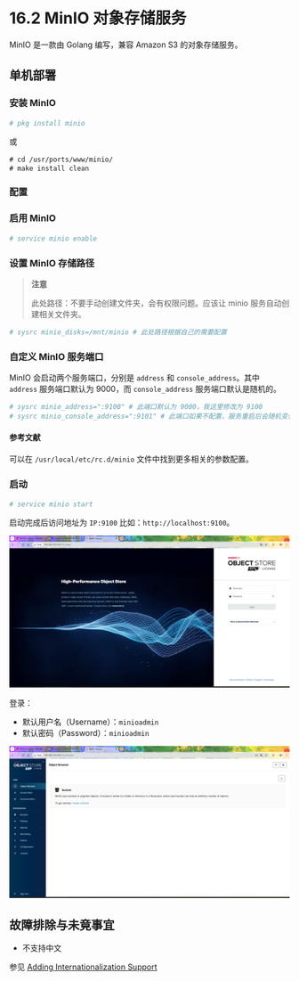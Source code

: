 # 16.2 MinIO 对象存储服务

MinIO 是一款由 Golang 编写，兼容 Amazon S3 的对象存储服务。

## 单机部署

### 安装 MinIO

```sh
# pkg install minio
```

或

```
# cd /usr/ports/www/minio/ 
# make install clean
```

### 配置

### 启用 MinIO

```sh
# service minio enable
```

### 设置 MinIO 存储路径
  
>**注意**
>
>此处路径：不要手动创建文件夹，会有权限问题。应该让 minio 服务自动创建相关文件夹。

```sh
# sysrc minio_disks=/mnt/minio # 此处路径根据自己的需要配置
```

### 自定义 MinIO 服务端口

MinIO 会启动两个服务端口，分别是 `address` 和 `console_address`。其中 `address` 服务端口默认为 9000，而 `console_address` 服务端口默认是随机的。

```sh
# sysrc minio_address=":9100" # 此端口默认为 9000，我这里修改为 9100
# sysrc minio_console_address=":9101" # 此端口如果不配置，服务重启后会随机变化，我这里设置为 9101
```

#### 参考文献

可以在 `/usr/local/etc/rc.d/minio` 文件中找到更多相关的参数配置。

### 启动

```sh
# service minio start
```

启动完成后访问地址为 `IP:9100` 比如：`http://localhost:9100`。

![minio 登录界面](../.gitbook/assets/minio1.png)

登录：

- 默认用户名（Username）：`minioadmin`
- 默认密码（Password）：`minioadmin`

![minio 主界面](../.gitbook/assets/minio2.png)

## 故障排除与未竟事宜

- 不支持中文

参见 [Adding Internationalization Support](https://github.com/minio/console/issues/860)
